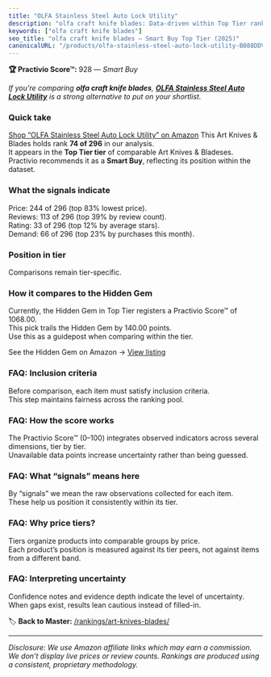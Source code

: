 ```yaml
---
title: "OLFA Stainless Steel Auto Lock Utility"
description: "olfa craft knife blades: Data-driven within Top Tier ranking using the Practivio Score™. Positioned by quality, value, demand, findability, momentum."
keywords: ["olfa craft knife blades"]
seo_title: "olfa craft knife blades — Smart Buy Top Tier (2025)"
canonicalURL: "/products/olfa-stainless-steel-auto-lock-utility-B088DDVXKC/"
---
```


**🏆 Practivio Score™:** 928 — _Smart Buy_


*If you're comparing **olfa craft knife blades**, **[OLFA Stainless Steel Auto Lock Utility](https://www.amazon.com/dp/B088DDVXKC?tag=practivio-20)** is a strong alternative to put on your shortlist.*
### Quick take
[Shop “OLFA Stainless Steel Auto Lock Utility” on Amazon](https://www.amazon.com/dp/B088DDVXKC?tag=practivio-20)
This Art Knives & Blades holds rank **74 of 296** in our analysis.  
It appears in the **Top Tier tier** of comparable Art Knives & Bladeses.  
Practivio recommends it as a **Smart Buy**, reflecting its position within the dataset.

### What the signals indicate
Price: 244 of 296 (top 83% lowest price).  
Reviews: 113 of 296 (top 39% by review count).  
Rating: 33 of 296 (top 12% by average stars).  
Demand: 66 of 296 (top 23% by purchases this month).

### Position in tier
Comparisons remain tier-specific.

### How it compares to the Hidden Gem
Currently, the Hidden Gem in Top Tier registers a Practivio Score™ of 1068.00.  
This pick trails the Hidden Gem by 140.00 points.  
Use this as a guidepost when comparing within the tier.  

See the Hidden Gem on Amazon → [View listing](https://www.amazon.com/dp/B016ISHAC8?tag=practivio-20)

### FAQ: Inclusion criteria
Before comparison, each item must satisfy inclusion criteria.  
This step maintains fairness across the ranking pool.

### FAQ: How the score works
The Practivio Score™ (0–100) integrates observed indicators across several dimensions, tier by tier.  
Unavailable data points increase uncertainty rather than being guessed.

### FAQ: What “signals” means here
By “signals” we mean the raw observations collected for each item.  
These help us position it consistently within its tier.

### FAQ: Why price tiers?
Tiers organize products into comparable groups by price.  
Each product’s position is measured against its tier peers, not against items from a different band.

### FAQ: Interpreting uncertainty
Confidence notes and evidence depth indicate the level of uncertainty.  
When gaps exist, results lean cautious instead of filled-in.


🏷️ **Back to Master:** [/rankings/art-knives-blades/](/rankings/art-knives-blades/)

---
_Disclosure: We use Amazon affiliate links which may earn a commission. We don’t display live prices or review counts. Rankings are produced using a consistent, proprietary methodology._
